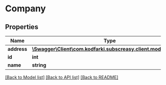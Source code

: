 # Company

## Properties
Name | Type | Description | Notes
------------ | ------------- | ------------- | -------------
**address** | [**\Swagger\Client\com.kodfarki.subscreasy.client.model\Address**](Address.md) |  | [optional] 
**id** | **int** |  | [optional] 
**name** | **string** |  | 

[[Back to Model list]](../README.md#documentation-for-models) [[Back to API list]](../README.md#documentation-for-api-endpoints) [[Back to README]](../README.md)


